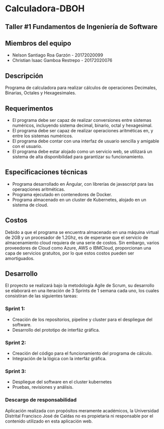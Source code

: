 # Calculadora-DBOH
## Taller #1 Fundamentos de Ingeniería de Software

## Miembros del equipo
- Nelson Santiago Roa Garzón - 20172020099 
- Christian Isaac Gamboa Restrepo - 20172020076

## Descripción
Programa de calculadora para realizar cálculos de operaciones Decimales, Binarias, Octales y Hexagesimales.

## Requerimentos
- El programa debe ser capaz de realizar conversiones entre sistemas numéricos, incluyendo sistema decimal,
binario, octal y hexagesimal.
- El programa debe ser capaz de realizar operaciones aritméticas en, y entre los sistemas numéricos.
- El programa debe contar con una interfaz de usuario sencilla y amigable con el usuario.
- El programa debe estar alojado como un servicio web, se utilizará un sistema de alta disponibilidad para garantizar su funcionamiento.

## Especificaciones técnicas
- Programa desarrollado en Ángular, con librerías de javascript para las operaqciones aritméticas.
- Programa ejecutado en contenedores de Docker.
- Programa almacenado en un cluster de Kubernetes, alojado en un sistema de cloud.

## Costos
Debido a que el programa se encuentra almacenado en una máquina virtual de 2GB y un procesador de 1.2Ghz, es de esperarse que el servicio
de almacenamiento cloud requiera de una serie de costos. Sin embargo, varios proveedores de Cloud como Azure, AWS o IBMCloud, proporcionan
una capa de servicios gratuitos, por lo que estos costos pueden ser amortiguados.

## Desarrollo
El proyecto se realizará bajo la metodología Agile de Scrum, su desarrollo se elaborará en una iteración de 3 Sprints de 1 semana cada uno, 
los cuales consistiran de las siguientes tareas:
### Sprint 1:
- Creación de los repositorios, pipeline y cluster para el despliegue del software.
- Desarrollo del prototipo de interfáz gráfica.
### Sprint 2:
- Creación del código para el funcionamiento del programa de cálculo.
- Integración de la lógica con la interfáz gráfica.
### Sprint 3:
- Despliegue del software en el cluster kubernetes
- Pruebas, revisiones y análisis.

### Descargo de responsabilidad
Aplicación realizada con propósitos meramente académicos, 
la Universidad Distrital Francisco José de Caldas no es propietaria
ni responsable por el contenido utilizado en esta aplicación web.

